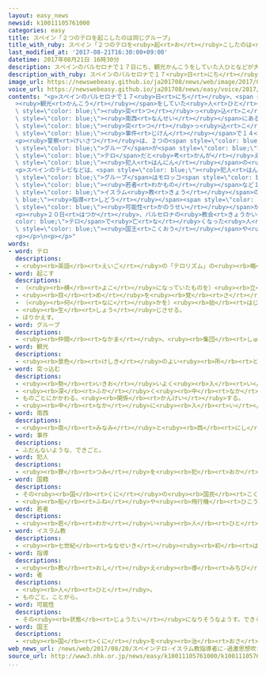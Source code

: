 ```yaml
---
layout: easy_news
newsid: k10011105761000
categories: easy
title: スペイン「２つのテロを起こしたのは同じグループ」
title_with_ruby: スペイン「２つのテロを<ruby>起<rt>お</rt></ruby>こしたのは<ruby>同<rt>おな</rt></ruby>じグループ」
last_modified_at: '2017-08-21T16:30:00+09:00'
datetime: 2017年08月21日 16時30分
description: スペインのバルセロナで１７日にち、観光かんこうをしていた人ひとなどが大勢おおぜいいた道みちに車くるまが突つっ込こみました。
description_with_ruby: スペインのバルセロナで１７<ruby>日<rt>にち</rt></ruby>、<ruby>観光<rt>かんこう</rt></ruby>をしていた<ruby>人<rt>ひと</rt></ruby>などが<ruby>大勢<rt>おおぜい</rt></ruby>いた<ruby>道<rt>みち</rt></ruby>に<ruby>車<rt>くるま</rt></ruby>が<ruby>突<rt>つ</rt></ruby>っ<ruby>込<rt>こ</rt></ruby>みました。
image_url: https://newswebeasy.github.io/ja201708/news/web/image/2017/08/21/k10011105761000.jpg
voice_url: https://newswebeasy.github.io/ja201708/news/easy/voice/2017/08/21/k10011105761000.mp3
contents: "<p>スペインのバルセロナで１７<ruby>日<rt>にち</rt></ruby>、<span style=\"color: blue;\"\
  ><ruby>観光<rt>かんこう</rt></ruby></span>をしていた<ruby>人<rt>ひと</rt></ruby>などが<ruby>大勢<rt>おおぜい</rt></ruby>いた<ruby>道<rt>みち</rt></ruby>に<ruby>車<rt>くるま</rt></ruby>が<span\
  \ style=\"color: blue;\"><ruby>突<rt>つ</rt></ruby>っ<ruby>込<rt>こ</rt></ruby>み</span>ました。そのあと、バルセロナから１２０ｋｍぐらい<span\
  \ style=\"color: blue;\"><ruby>南西<rt>なんせい</rt></ruby></span>にある<ruby>町<rt>まち</rt></ruby>でも<ruby>車<rt>くるま</rt></ruby>が<ruby>道<rt>みち</rt></ruby>に<span\
  \ style=\"color: blue;\"><ruby>突<rt>つ</rt></ruby>っ<ruby>込<rt>こ</rt></ruby>み</span>ました。この２つの<span\
  \ style=\"color: blue;\"><ruby>事件<rt>じけん</rt></ruby></span>で１４<ruby>人<rt>にん</rt></ruby>が<ruby>亡<rt>な</rt></ruby>くなって、１２０<ruby>人<rt>にん</rt></ruby><ruby>以上<rt>いじょう</rt></ruby>がけがをしました。</p>\n\
  <p><ruby>警察<rt>けいさつ</rt></ruby>は、２つの<span style=\"color: blue;\"><ruby>事件<rt>じけん</rt></ruby></span>は<ruby>同<rt>おな</rt></ruby>じ<span\
  \ style=\"color: blue;\">グループ</span>が<span style=\"color: blue;\"><ruby>起<rt>お</rt></ruby>こし</span>た<span\
  \ style=\"color: blue;\">テロ</span>だと<ruby>考<rt>かんが</rt></ruby>えています。そして、<ruby>今<rt>いま</rt></ruby>も<ruby>逃<rt>に</rt></ruby>げている<span\
  \ style=\"color: blue;\"><ruby>犯人<rt>はんにん</rt></ruby></span>の<ruby>男<rt>おとこ</rt></ruby>をさがしています。</p>\n\
  <p>スペインのテレビなどは、<span style=\"color: blue;\"><ruby>犯人<rt>はんにん</rt></ruby></span>の<span\
  \ style=\"color: blue;\">グループ</span>はモロッコ<span style=\"color: blue;\"><ruby>国籍<rt>こくせき</rt></ruby></span>の<span\
  \ style=\"color: blue;\"><ruby>若者<rt>わかもの</rt></ruby></span>など１２<ruby>人<rt>にん</rt></ruby>で、ほとんどがバルセロナの<ruby>近<rt>ちか</rt></ruby>くの<ruby>町<rt>まち</rt></ruby>に<ruby>住<rt>す</rt></ruby>んでいたと<ruby>伝<rt>つた</rt></ruby>えました。そして、その<ruby>町<rt>まち</rt></ruby>にいた<span\
  \ style=\"color: blue;\">イスラム<ruby>教<rt>きょう</rt></ruby></span>の<span style=\"color:\
  \ blue;\"><ruby>指導<rt>しどう</rt></ruby></span><span style=\"color: blue;\"><ruby>者<rt>しゃ</rt></ruby></span>が<ruby>男<rt>おとこ</rt></ruby>たちに<ruby>危険<rt>きけん</rt></ruby>な<ruby>考<rt>かんが</rt></ruby>え<ruby>方<rt>かた</rt></ruby>を<ruby>教<rt>おし</rt></ruby>えた<span\
  \ style=\"color: blue;\"><ruby>可能性<rt>かのうせい</rt></ruby></span>があると<ruby>言<rt>い</rt></ruby>っています。</p>\n\
  <p><ruby>２０日<rt>はつか</rt></ruby>、バルセロナの<ruby>教会<rt>きょうかい</rt></ruby>でこの<span style=\"\
  color: blue;\">テロ</span>で<ruby>亡<rt>な</rt></ruby>くなった<ruby>人<rt>ひと</rt></ruby>たちのために<ruby>祈<rt>いの</rt></ruby>る<ruby>式<rt>しき</rt></ruby>がありました。スペインの<span\
  \ style=\"color: blue;\"><ruby>国王<rt>こくおう</rt></ruby></span>や<ruby>首相<rt>しゅしょう</rt></ruby>、<ruby>大勢<rt>おおぜい</rt></ruby>のスペイン<ruby>人<rt>じん</rt></ruby>や<ruby>外国人<rt>がいこくじん</rt></ruby>などが<ruby>出席<rt>しゅっせき</rt></ruby>して<ruby>祈<rt>いの</rt></ruby>りました。</p>\n\
  <p></p>\n<p></p>"
words:
- word: テロ
  descriptions:
  - <ruby><rb>英語</rb><rt>えいご</rt></ruby>の「テロリズム」の<ruby><rb>略</rb><rt>りゃく</rt></ruby>。<ruby><rb>政治的</rb><rt>せいじてき</rt></ruby>な<ruby><rb>目的</rb><rt>もくてき</rt></ruby>を<ruby><rb>成</rb><rt>な</rt></ruby>しとげるためには、<ruby><rb>人</rb><rt>ひと</rt></ruby>の<ruby><rb>命</rb><rt>いのち</rt></ruby>をうばうような<ruby><rb>暴力</rb><rt>ぼうりょく</rt></ruby>を<ruby><rb>使</rb><rt>つか</rt></ruby>ってもよいとする<ruby><rb>考</rb><rt>かんが</rt></ruby>え。また、そのような<ruby><rb>考</rb><rt>かんが</rt></ruby>えで<ruby><rb>起</rb><rt>お</rt></ruby>こす<ruby><rb>事件</rb><rt>じけん</rt></ruby>。
- word: 起こす
  descriptions:
  - （<ruby><rb>横</rb><rt>よこ</rt></ruby>になっていたものを）<ruby><rb>立</rb><rt>た</rt></ruby>たせる。
  - <ruby><rb>目</rb><rt>め</rt></ruby>を<ruby><rb>覚</rb><rt>さ</rt></ruby>まさせる。
  - （<ruby><rb>何</rb><rt>なに</rt></ruby>かを）<ruby><rb>始</rb><rt>はじ</rt></ruby>める。
  - <ruby><rb>生</rb><rt>しょう</rt></ruby>じさせる。
  - ほりかえす。
- word: グループ
  descriptions:
  - <ruby><rb>仲間</rb><rt>なかま</rt></ruby>。<ruby><rb>集団</rb><rt>しゅうだん</rt></ruby>。
- word: 観光
  descriptions:
  - <ruby><rb>景色</rb><rt>けしき</rt></ruby>のよい<ruby><rb>所</rb><rt>ところ</rt></ruby>や<ruby><rb>名所</rb><rt>めいしょ</rt></ruby>などを<ruby><rb>見物</rb><rt>けんぶつ</rt></ruby>して<ruby><rb>回</rb><rt>まわ</rt></ruby>ること。
- word: 突っ込む
  descriptions:
  - <ruby><rb>勢</rb><rt>いきお</rt></ruby>いよく<ruby><rb>入</rb><rt>い</rt></ruby>れる。<ruby><rb>入</rb><rt>はい</rt></ruby>りこむ。
  - <ruby><rb>深</rb><rt>ふか</rt></ruby>く<ruby><rb>中</rb><rt>なか</rt></ruby>に<ruby><rb>入</rb><rt>はい</rt></ruby>る。
  - ものごとにかかわる。<ruby><rb>関係</rb><rt>かんけい</rt></ruby>する。
  - <ruby><rb>中</rb><rt>なか</rt></ruby>に<ruby><rb>入</rb><rt>い</rt></ruby>れる。
- word: 南西
  descriptions:
  - <ruby><rb>南</rb><rt>みなみ</rt></ruby>と<ruby><rb>西</rb><rt>にし</rt></ruby>の<ruby><rb>真</rb><rt>ま</rt></ruby>ん<ruby><rb>中</rb><rt>なか</rt></ruby>の<ruby><rb>方角</rb><rt>ほうがく</rt></ruby>。<ruby><rb>西南</rb><rt>せいなん</rt></ruby>。
- word: 事件
  descriptions:
  - ふだんないような、できごと。
- word: 犯人
  descriptions:
  - <ruby><rb>罪</rb><rt>つみ</rt></ruby>を<ruby><rb>犯</rb><rt>おか</rt></ruby>した<ruby><rb>人</rb><rt>ひと</rt></ruby>。
- word: 国籍
  descriptions:
  - その<ruby><rb>国</rb><rt>くに</rt></ruby>の<ruby><rb>国民</rb><rt>こくみん</rt></ruby>であるという<ruby><rb>身分</rb><rt>みぶん</rt></ruby>・<ruby><rb>資格</rb><rt>しかく</rt></ruby>。
  - <ruby><rb>船</rb><rt>ふね</rt></ruby>や<ruby><rb>飛行機</rb><rt>ひこうき</rt></ruby>がその<ruby><rb>国</rb><rt>くに</rt></ruby>に<ruby><rb>属</rb><rt>ぞく</rt></ruby>していること。
- word: 若者
  descriptions:
  - <ruby><rb>若</rb><rt>わか</rt></ruby>い<ruby><rb>人</rb><rt>ひと</rt></ruby>。<ruby><rb>青年</rb><rt>せいねん</rt></ruby>。わこうど。
- word: イスラム教
  descriptions:
  - <ruby><rb>七世紀</rb><rt>ななせいき</rt></ruby><ruby><rb>初</rb><rt>はじ</rt></ruby>め、アラビアでムハンマドが<ruby><rb>始</rb><rt>はじ</rt></ruby>めた、<ruby><rb>唯一</rb><rt>ゆいいつ</rt></ruby>の<ruby><rb>神</rb><rt>かみ</rt></ruby>アッラーを<ruby><rb>信</rb><rt>しん</rt></ruby>じる<ruby><rb>宗教</rb><rt>しゅうきょう</rt></ruby>。<ruby><rb>回教</rb><rt>かいきょう</rt></ruby>。
- word: 指導
  descriptions:
  - <ruby><rb>教</rb><rt>おし</rt></ruby>え<ruby><rb>導</rb><rt>みちび</rt></ruby>くこと。
- word: 者
  descriptions:
  - <ruby><rb>人</rb><rt>ひと</rt></ruby>。
  - ものごと。ことがら。
- word: 可能性
  descriptions:
  - その<ruby><rb>状態</rb><rt>じょうたい</rt></ruby>になりそうなようす。できそうなようす。
- word: 国王
  descriptions:
  - <ruby><rb>国</rb><rt>くに</rt></ruby>を<ruby><rb>治</rb><rt>おさ</rt></ruby>める<ruby><rb>王</rb><rt>おう</rt></ruby>。
web_news_url: /news/web/2017/08/20/スペインテロ-イスラム教指導者に-過激思想吹き込まれたか/
source_url: http://www3.nhk.or.jp/news/easy/k10011105761000/k10011105761000.html
...
```

